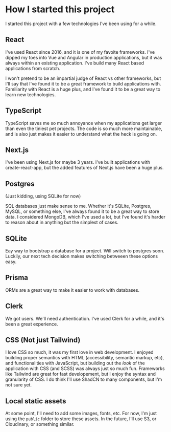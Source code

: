# How I started this project

I started this project with a few technologies I've been using for a while.

## React

I've used React since 2016, and it is one of my favoite frameworks. I've dipped my toes into Vue and Angular in production applications, but it was always within an existing application. I've build many React based applications from scratch. 

I won't pretend to be an impartial judge of React vs other frameworks, but I'll say that I've found it to be a great framework to build applications with. Familiarity with React is a huge plus, and I've found it to be a great way to learn new technologies.

## TypeScript

TypeScript saves me so much annoyance when my applications get larger than even the tiniest pet projects. The code is so much more maintainable, and is also just makes it easier to understand what the heck is going on. 

## Next.js

I've been using Next.js for maybe 3 years. I've built applications with create-react-app, but the added features of Next.js have been a huge plus. 



## Postgres

(Just kidding, using SQLite for now)

SQL databases just make sense to me. Whether it's SQLite, Postgres, MySQL, or something else, I've always found it to be a great way to store data. I considered MongoDB, which I've used a lot, but I've found it's harder to reason about in anything but the simplest of cases.

## SQLite

Eay way to bootstrap a database for a project. Will switch to postgres soon. Luckily, our next tech decision makes switching betweeen these options easy.

## Prisma

ORMs are a great way to make it easier to work with databases.

## Clerk

We got users. We'll need authentication. I've used Clerk for a while, and it's been a great experience.

## CSS (Not just Tailwind)

I love CSS so much, it was my first love in web development. I enjoyed building proper semantics with HTML (accessibility, semantic markup, etc), and functionalities with JavaScript, but building out the _look_ of the application with CSS (and SCSS) was always just so much fun. Frameworks like Tailwind are great for fast developement, but I enjoy the syntax and granularity of CSS. I do think I'll use ShadCN to many components, but I'm not sure yet.

## Local static assets

At some point, I'll need to add some images, fonts, etc. For now, I'm just using the `public` folder to store these assets. In the future, I'll use S3, or Cloudinary, or something similar.